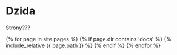 # Dzida

Strony???

{% for page in site.pages %}
    {% if page.dir contains 'docs' %}
        {% include_relative {{ page.path }} %}
    {% endif %}
{% endfor %}
